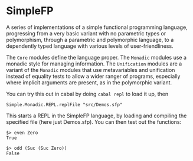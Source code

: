 # SimpleFP
A series of implementations of a simple functional programming language, progressing from a very basic variant with no parametric types or polymorphism, through a parametric and polymorphic language, to a dependently typed language with various levels of user-friendliness.

The `Core` modules define the language proper. The `Monadic` modules use a monadic style for managing information. The `Unification` modules are a variant of the `Monadic` modules that use metavariables and unification instead of equality tests to allow a wider ranger of programs, especially where implicit arguments are present, as in the polymorphic variant.

You can try this out in cabal by doing `cabal repl` to load it up, then

    Simple.Monadic.REPL.replFile "src/Demos.sfp"

This starts a REPL in the SimpleFP language, by loading and compiling the specified file (here just Demos.sfp). You can then test out the functions:

    $> even Zero
    True
    
    $> odd (Suc (Suc Zero))
    False